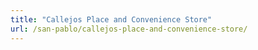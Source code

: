 ```yaml
---
title: "Callejos Place and Convenience Store"
url: /san-pablo/callejos-place-and-convenience-store/
---
```

